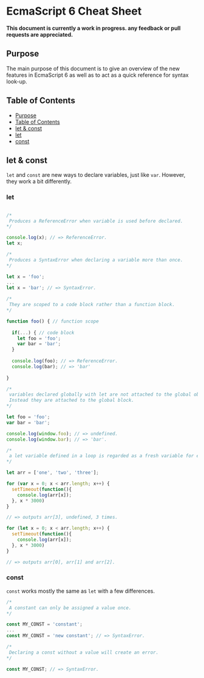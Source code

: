 # EcmaScript 6 Cheat Sheet

**This document is currently a work in progress. any feedback or pull requests are appreciated.**

## Purpose
The main purpose of this document is to give an overview of the new features in EcmaScript 6 as well as to act as a quick reference for syntax look-up.

## Table of Contents

* [Purpose](#purpose)
* [Table of Contents](#table-of-contents)
* [let & const](#let--const)
 * [let](#let)
 * [const](#const)

## let & const

```let``` and ```const``` are new ways to declare variables, just like ```var```. However, they work a bit differently.

### let
```javascript

/*
 Produces a ReferenceError when variable is used before declared.
*/

console.log(x); // => ReferenceError.
let x;

/*
 Produces a SyntaxError when declaring a variable more than once.
*/

let x = 'foo';
...
let x = 'bar'; // => SyntaxError.

/* 
 They are scoped to a code block rather than a function block.
*/

function foo() { // function scope
  
  if(...) { // code block
    let foo = 'foo';
    var bar = 'bar'; 
  }
  
  console.log(foo); // => ReferenceError.
  console.log(bar); // => 'bar'
  
}

/*
 variables declared globally with let are not attached to the global object. 
 Instead they are attached to the global block.
*/

let foo = 'foo';
var bar = 'bar';

console.log(window.foo); // => undefined.
console.log(window.bar); // => 'bar'.

/*
 a let variable defined in a loop is regarded as a fresh variable for each iteration.
*/

let arr = ['one', 'two', 'three'];

for (var x = 0; x < arr.length; x++) {
  setTimeout(function(){
    console.log(arr[x]);
  }, x * 3000)
}

// => outputs arr[3], undefined, 3 times.

for (let x = 0; x < arr.length; x++) {
  setTimeout(function(){
    console.log(arr[x]);
  }, x * 3000)
}

// => outputs arr[0], arr[1] and arr[2].

```

### const
```const``` works mostly the same as ```let``` with a few differences.

```javascript
/* 
 A constant can only be assigned a value once.
*/

const MY_CONST = 'constant';
...
const MY_CONST = 'new constant'; // => SyntaxError.

/*
 Declaring a const without a value will create an error.
*/

const MY_CONST; // => SyntaxError.

```



